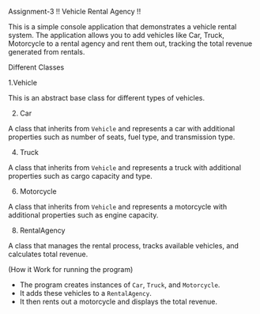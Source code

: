  Assignment-3
 !! Vehicle Rental Agency !!

This is a simple console application that demonstrates a vehicle rental system. The application allows you to add vehicles like Car, Truck, Motorcycle to a rental agency and rent them out, tracking the total revenue generated from rentals.

 Different Classes

1.Vehicle

This is an abstract base class for different types of vehicles.

2. Car

A class that inherits from `Vehicle` and represents a car with additional properties such as number of seats, fuel type, and transmission type.

4. Truck
   
A class that inherits from `Vehicle` and represents a truck with additional properties such as cargo capacity and type.

6. Motorcycle

A class that inherits from `Vehicle` and represents a motorcycle with additional properties such as engine capacity.

8. RentalAgency

A class that manages the rental process, tracks available vehicles, and calculates total revenue.

(How it Work for running the program)

- The program creates instances of `Car`, `Truck`, and `Motorcycle`.
- It adds these vehicles to a `RentalAgency`.
- It then rents out a motorcycle and displays the total revenue.



